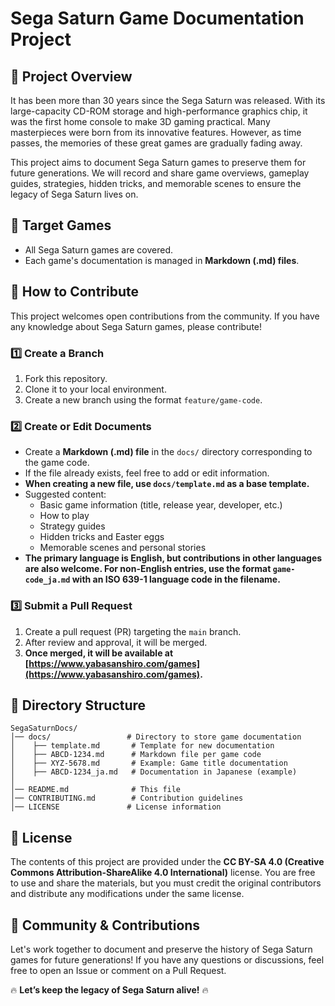 # Sega Saturn Game Documentation Project

## 📖 Project Overview

It has been more than 30 years since the Sega Saturn was released. With its large-capacity CD-ROM storage and high-performance graphics chip, it was the first home console to make 3D gaming practical. Many masterpieces were born from its innovative features. However, as time passes, the memories of these great games are gradually fading away.

This project aims to document Sega Saturn games to preserve them for future generations. We will record and share game overviews, gameplay guides, strategies, hidden tricks, and memorable scenes to ensure the legacy of Sega Saturn lives on.

## 🎯 Target Games

- All Sega Saturn games are covered.
- Each game's documentation is managed in **Markdown (.md) files**.

## 📌 How to Contribute

This project welcomes open contributions from the community. If you have any knowledge about Sega Saturn games, please contribute!

### 1️⃣ Create a Branch

1. Fork this repository.
2. Clone it to your local environment.
3. Create a new branch using the format `feature/game-code`.

### 2️⃣ Create or Edit Documents

- Create a **Markdown (.md) file** in the `docs/` directory corresponding to the game code.
- If the file already exists, feel free to add or edit information.
- **When creating a new file, use `docs/template.md` as a base template.**
- Suggested content:
  - Basic game information (title, release year, developer, etc.)
  - How to play
  - Strategy guides
  - Hidden tricks and Easter eggs
  - Memorable scenes and personal stories
- **The primary language is English, but contributions in other languages are also welcome. For non-English entries, use the format `game-code_ja.md` with an ISO 639-1 language code in the filename.**

### 3️⃣ Submit a Pull Request

1. Create a pull request (PR) targeting the `main` branch.
2. After review and approval, it will be merged.
3. **Once merged, it will be available at [https://www.yabasanshiro.com/games](https://www.yabasanshiro.com/games).**

## 📂 Directory Structure

```
SegaSaturnDocs/
│── docs/                 # Directory to store game documentation
│    ├── template.md       # Template for new documentation
│    ├── ABCD-1234.md      # Markdown file per game code
│    ├── XYZ-5678.md       # Example: Game title documentation
│    ├── ABCD-1234_ja.md   # Documentation in Japanese (example)
│
│── README.md              # This file
│── CONTRIBUTING.md        # Contribution guidelines
│── LICENSE               # License information
```

## 📜 License

The contents of this project are provided under the **CC BY-SA 4.0 (Creative Commons Attribution-ShareAlike 4.0 International)** license. You are free to use and share the materials, but you must credit the original contributors and distribute any modifications under the same license.

## 🤝 Community & Contributions

Let's work together to document and preserve the history of Sega Saturn games for future generations! If you have any questions or discussions, feel free to open an Issue or comment on a Pull Request.

🔥 **Let’s keep the legacy of Sega Saturn alive!** 🔥


